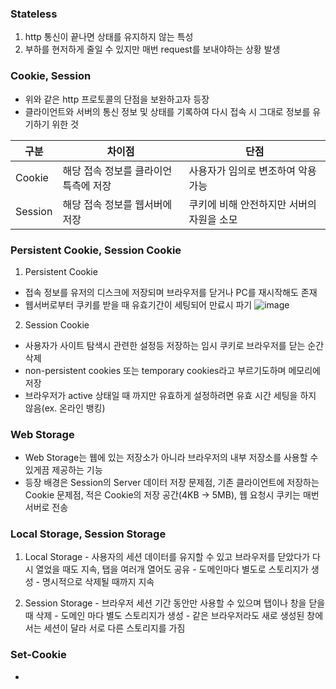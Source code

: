 ### Stateless
  1. http 통신이 끝나면 상태를 유지하지 않는 특성
  2. 부하를 현저하게 줄일 수 있지만 매번 request를 보내야하는 상황 발생
 
 
 
### Cookie, Session
 - 위와 같은 http 프로토콜의 단점을 보완하고자 등장
 - 클라이언트와 서버의 통신 정보 및 상태를 기록하여 다시 접속 시 그대로 정보를 유기하기 위한 것
  
  
  
|구분|차이점|단점|
|-|-|-|
|Cookie | 해당 접속 정보를 클라이언특측에 저장 | 사용자가 임의로 변조하여 악용 가능|
|Session | 해당 접속 정보를 웹서버에 저장 | 쿠키에 비해 안전하지만 서버의 자원을 소모|



### Persistent Cookie, Session Cookie
 1. Persistent Cookie
  - 접속 정보를 유저의 디스크에 저장되며 브라우저를 닫거나 PC를 재시작해도 존재
  - 웹서버로부터 쿠키를 받을 때 유효기간이 세팅되어 만료시 파기
  ![image](https://user-images.githubusercontent.com/64004292/206189695-92c16d42-4386-4743-9e37-10d740252ed2.png)
 
 2. Session Cookie
   - 사용자가 사이트 탐색시 관련한 설정등 저장하는 임시 쿠키로 브라우저를 닫는 순간 삭제
   - non-persistent cookies 또는 temporary cookies라고 부르기도하며 메모리에 저장
   - 브라우저가 active 상태일 때 까지만 유효하게 설정하려면 유효 시간 세팅을 하지 않음(ex. 온라인 뱅킹)
   
   
   
 ### Web Storage 
  - Web Storage는 웹에 있는 저장소가 아니라 브라우저의 내부 저장소를 사용할 수 있게끔 제공하는 기능
  - 등장 배경은 Session의 Server 데이터 저장 문제점, 기존 클라이언트에 저장하는 Cookie 문제점, 적은 Cookie의 저장 공간(4KB -> 5MB), 웹 요청시 쿠키는 매번 서버로 전송
  
  
  
 ### Local Storage, Session Storage
  1. Local Storage
    - 사용자의 세션 데이터를 유지할 수 있고 브라우저를 닫았다가 다시 열었을 때도 지속, 탭을 여러개 열어도 공유
    - 도메인마다 별도로 스토리지가 생성
    - 명시적으로 삭제될 때까지 지속
    
  2. Session Storage
    - 브라우저 세션 기간 동안만 사용할 수 있으며 탭이나 창을 닫을 때 삭제
    - 도메인 마다 별도 스토리지가 생성
    - 같은 브라우저라도 새로 생성된 창에서는 세션이 달라 서로 다른 스토리지를 가짐
    
    
 ### Set-Cookie
   - 
